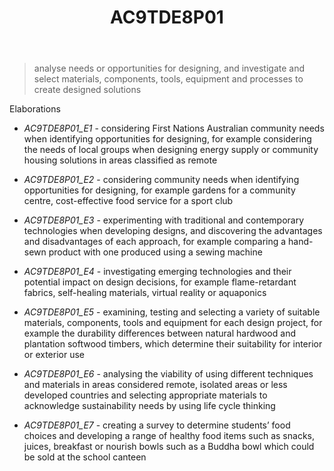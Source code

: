 ﻿---
backlinks:
- title: Learning Areas
  url: /sense/Teaching/Curriculum/v9/v9-learning-areas.html
tags: australian-curriculum
title: AC9TDE8P01
type: note
---
> analyse needs or opportunities for designing, and investigate and select materials, components, tools, equipment and processes to create designed solutions

Elaborations


- _AC9TDE8P01_E1_ - considering First Nations Australian community needs when identifying opportunities for designing, for example considering the needs of local groups when designing energy supply or community housing solutions in areas classified as remote

- _AC9TDE8P01_E2_ - considering community needs when identifying opportunities for designing, for example gardens for a community centre, cost-effective food service for a sport club

- _AC9TDE8P01_E3_ - experimenting with traditional and contemporary technologies when developing designs, and discovering the advantages and disadvantages of each approach, for example comparing a hand-sewn product with one produced using a sewing machine

- _AC9TDE8P01_E4_ - investigating emerging technologies and their potential impact on design decisions, for example flame-retardant fabrics, self-healing materials, virtual reality or aquaponics

- _AC9TDE8P01_E5_ - examining, testing and selecting a variety of suitable materials, components, tools and equipment for each design project, for example the durability differences between natural hardwood and plantation softwood timbers, which determine their suitability for interior or exterior use

- _AC9TDE8P01_E6_ - analysing the viability of using different techniques and materials in areas considered remote, isolated areas or less developed countries and selecting appropriate materials to acknowledge sustainability needs by using life cycle thinking

- _AC9TDE8P01_E7_ - creating a survey to determine students’ food choices and developing a range of healthy food items such as snacks, juices, breakfast or nourish bowls such as a Buddha bowl which could be sold at the school canteen